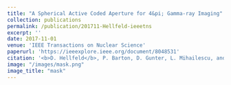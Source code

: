 ```yaml
---
title: "A Spherical Active Coded Aperture for 4&pi; Gamma-ray Imaging"
collection: publications
permalink: /publication/201711-Hellfeld-ieeetns
excerpt: ''
date: 2017-11-01
venue: 'IEEE Transactions on Nuclear Science'
paperurl: 'https://ieeexplore.ieee.org/document/8048531'
citation: '<b>D. Hellfeld</b>, P. Barton, D. Gunter, L. Mihailescu, and K. Vetter, &quot;A Spherical Active Coded Aperture for 4&pi; Gamma-ray Imaging&quot;, <i>IEEE Trans. Nucl. Sci.</i>, vol. 64, no. 11, pp. 2837–2842, Nov. 2017.'
image: "/images/mask.png"
image_title: "mask"
---
```


<!-- This paper is about ... -->
